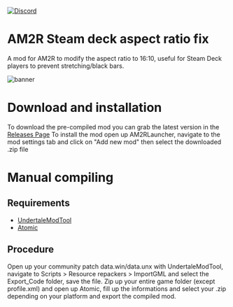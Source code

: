 [![Discord](https://img.shields.io/discord/953653773962739793?color=%237289DA&label=Discord&logo=discord&logoColor=%23FFFFFF)](https://discord.gg/QDYk75vBBk)
# AM2R Steam deck aspect ratio fix
A mod for AM2R to modify the aspect ratio to 16:10, useful for Steam Deck players to prevent stretching/black bars.

![banner](https://github.com/Rex109/AM2R-Steam-deck-aspect-ratio-fix/assets/8615649/c0d54241-4b31-4843-adc1-548648857eea)


# Download and installation
To download the pre-compiled mod you can grab the latest version in the [Releases Page](https://github.com/Rex109/AM2R-Steam-deck-aspect-ratio-fix/releases)
To install the mod open up AM2RLauncher, navigate to the mod settings tab and click on "Add new mod" then select the downloaded .zip file

# Manual compiling
## Requirements 
- [UndertaleModTool](https://github.com/krzys-h/UndertaleModTool)
- [Atomic](https://github.com/AM2R-Community-Developers/Atomic)
## Procedure
Open up your community patch data.win/data.unx with UndertaleModTool, navigate to Scripts > Resource repackers > ImportGML and select the Export_Code folder, save the file.
Zip up your entire game folder (except profile.xml) and open up Atomic, fill up the informations and select your .zip depending on your platform and export the compiled mod.
